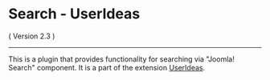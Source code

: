 Search - UserIdeas
==========================
( Version 2.3 )
- - -

This is a plugin that provides functionality for searching via "Joomla! Search" component. It is a part of the extension [UserIdeas](http://itprism.com/free-joomla-extensions/ecommerce-gamification/feedbacks-ideas-suggestions).
